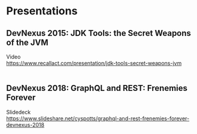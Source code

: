 # Presentations

## DevNexus 2015: JDK Tools: the Secret Weapons of the JVM

Video <br>
https://www.recallact.com/presentation/jdk-tools-secret-weapons-jvm
<br><br>

## DevNexus 2018: GraphQL and REST: Frenemies Forever

Slidedeck <br>
https://www.slideshare.net/cyspotts/graphql-and-rest-frenemies-forever-devnexus-2018
